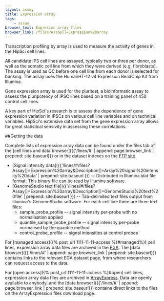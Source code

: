 ```yaml
---
layout: assay
title: Expression array
tags:
    - assay
browser_text: Expresion array files
browser_link: /files?Assay[]=Expression%20array
---
```


Transcription profiling by array is used to measure the activity of genes in
the HipSci cell lines.

All candidate iPS cell lines are assayed, typically two or three per donor, as well as the
somatic cell line from which they were derived (e.g. fibroblasts). The assay is used
as QC before one cell line from each donor is selected for banking. The assay uses the
HumanHT-12 v4 Expression BeadChip Kit from Illumina.

Gene expression array is used for the pluritest, a bioinformatic assay to assess
the pluripotency of iPSC lines based on a training panel of 450 control cell lines.

A key part of HipSci's research is to assess the dependence of gene expression variation in 
IPSCs on various cell line variables and on technical variables. HipSci's extensive data set
from the gene expression array allows for great statistical sensivity in assessing these correlations.

##Getting the data

Complete lists of expression array data can be found under the files tab of
the [cell lines and data browser]({{'/lines/#' | append: page.browser_link | prepend: site.baseurl}})
or in the dataset indexes on the [FTP site](ftp://ftp.hipsci.ebi.ac.uk/vol1/ftp/archive_datasets/).

* [Signal intensity data]({{'/lines/#/files?Assay[]=Expression%20array&Description[]=Array%20signal%20intensity%20data' | prepend: site.baseurl }})
-- Distributed in Illumina idat file format. This binary file can be read by Illumina software.
* [GenomeStudio text file]({{'/lines/#/files?Assay[]=Expression%20array&Description[]=GenomeStudio%20text%20file' | prepend: site.baseurl }})
-- Tab-delimited text files output from Illumina's GenomeStudio software. For each cell line there are 
three text files:
    * sample_probe_profile -- signal intensity per-probe with no normalisation applied
    * quantile_sample_probe_profile -- signal intensity per-probe normalised by the quantile method
    * control_probe_profile -- signal intensities at control probes

For [managed access]({% post_url 1111-11-11-access %}#managed%}) cell lines, expression array data
files are archived in the [EGA](https://ega-archive.org/). The
[data browser]({{'/lines/#' | append: page.browser_link | prepend: site.baseurl}}) contains
links to the relevant EGA dataset page, from where researchers can request access to the data.

For [open access]({% post_url 1111-11-11-access %}#open) cell lines, expression array data files
are archived in [ArrayExpress](https://www.ebi.ac.uk/arrayexpress/). Data are openly available
to anybody, and the [data browser]({{'/lines/#' | append: page.browser_link | prepend: site.baseurl}})
contains direct links to the files on the ArrayExpression files download page.
